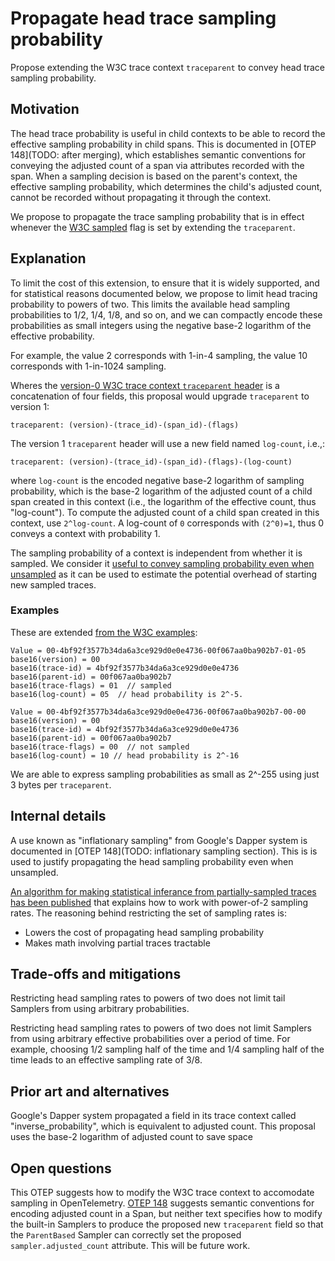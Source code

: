 # Propagate head trace sampling probability

Propose extending the W3C trace context `traceparent` to convey head trace sampling probability.

## Motivation

The head trace probability is useful in child contexts to be able to
record the effective sampling probability in child spans.  This is
documented in [OTEP 148](TODO: after merging), which establishes
semantic conventions for conveying the adjusted count of a span via
attributes recorded with the span.  When a sampling decision is based
on the parent's context, the effective sampling probability, which
determines the child's adjusted count, cannot be recorded without
propagating it through the context.

We propose to propagate the trace sampling probability that is in
effect whenever the [W3C
sampled](https://www.w3.org/TR/trace-context/#sampled-flag) flag is
set by extending the `traceparent`.

## Explanation

To limit the cost of this extension, to ensure that it is widely
supported, and for statistical reasons documented below, we propose to
limit head tracing probability to powers of two.  This limits the
available head sampling probabilities to 1/2, 1/4, 1/8, and so on, and
we can compactly encode these probabilities as small integers using
the negative base-2 logarithm of the effective probability.

For example, the value 2 corresponds with 1-in-4 sampling, the value
10 corresponds with 1-in-1024 sampling.

Wheres the [version-0 W3C trace context `traceparent`
header](https://www.w3.org/TR/trace-context/#examples-of-http-traceparent-headers)
is a concatenation of four fields, this proposal would upgrade
`traceparent` to version 1:

```
traceparent: (version)-(trace_id)-(span_id)-(flags)
```

The version 1 `traceparent` header will use a new field named `log-count`, i.e.,:

```
traceparent: (version)-(trace_id)-(span_id)-(flags)-(log-count)
```

where `log-count` is the encoded negative base-2 logarithm of
sampling probability, which is the base-2 logarithm of the adjusted
count of a child span created in this context (i.e., the logarithm of
the effective count, thus "log-count").  To compute the adjusted count
of a child span created in this context, use `2^log-count`.  A
log-count of `0` corresponds with `(2^0)=1`, thus 0 conveys a context
with probability 1.

The sampling probability of a context is independent from whether it
is sampled.  We consider it [useful to convey sampling probability
even when unsampled]() as it can be used to estimate the potential
overhead of starting new sampled traces.

### Examples

These are extended [from the W3C
examples](https://www.w3.org/TR/trace-context/#examples-of-http-traceparent-headers):

```
Value = 00-4bf92f3577b34da6a3ce929d0e0e4736-00f067aa0ba902b7-01-05
base16(version) = 00
base16(trace-id) = 4bf92f3577b34da6a3ce929d0e0e4736
base16(parent-id) = 00f067aa0ba902b7
base16(trace-flags) = 01  // sampled
base16(log-count) = 05  // head probability is 2^-5.
```

```
Value = 00-4bf92f3577b34da6a3ce929d0e0e4736-00f067aa0ba902b7-00-00
base16(version) = 00
base16(trace-id) = 4bf92f3577b34da6a3ce929d0e0e4736
base16(parent-id) = 00f067aa0ba902b7
base16(trace-flags) = 00  // not sampled
base16(log-count) = 10 // head probability is 2^-16
```

We are able to express sampling probabilities as small as 2^-255 using
just 3 bytes per `traceparent`.

## Internal details

A use known as "inflationary sampling" from Google's Dapper system is
documented in [OTEP 148](TODO: inflationary sampling section).  This
is is used to justify propagating the head sampling probability even
when unsampled.

[An algorithm for making statistical inferance from partially-sampled
traces has been published](https://arxiv.org/pdf/2107.07703.pdf) that
explains how to work with power-of-2 sampling rates.  The reasoning
behind restricting the set of sampling rates is:

- Lowers the cost of propagating head sampling probability
- Makes math involving partial traces tractable

## Trade-offs and mitigations

Restricting head sampling rates to powers of two does not limit tail
Samplers from using arbitrary probabilities.

Restricting head sampling rates to powers of two does not limit
Samplers from using arbitrary effective probabilities over a period of
time.  For example, choosing 1/2 sampling half of the time and 1/4
sampling half of the time leads to an effective sampling rate of 3/8.

## Prior art and alternatives

Google's Dapper system propagated a field in its trace context called
"inverse_probability", which is equivalent to adjusted count.  This
proposal uses the base-2 logarithm of adjusted count to save space

## Open questions

This OTEP suggests how to modify the W3C trace context to accomodate
sampling in OpenTelemetry.  [OTEP 148](TODO) suggests semantic
conventions for encoding adjusted count in a Span, but neither text
specifies how to modify the built-in Samplers to produce the proposed
new `traceparent` field so that the `ParentBased` Sampler can
correctly set the proposed `sampler.adjusted_count` attribute.  This
will be future work.
